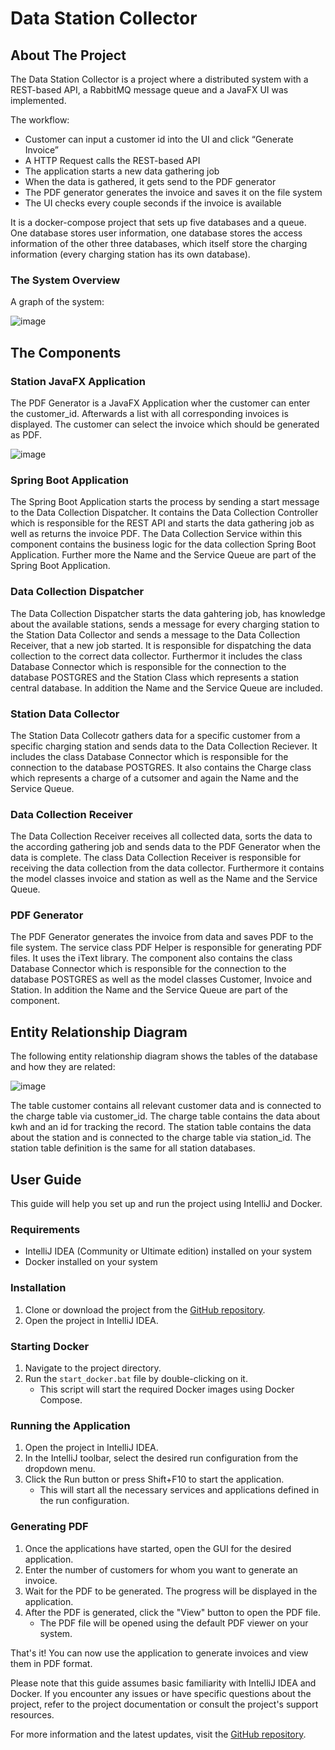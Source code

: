 # Data Station Collector

## About The Project

The Data Station Collector is a project where a distributed system with a REST-based API, a RabbitMQ message queue and a JavaFX UI was implemented.

The workflow:
* Customer can input a customer id into the UI and click “Generate Invoice”
* A HTTP Request calls the REST-based API
* The application starts a new data gathering job
* When the data is gathered, it gets send to the PDF generator
* The PDF generator generates the invoice and saves it on the file system
* The UI checks every couple seconds if the invoice is available

It is a docker-compose project that sets up five databases and a queue. One database stores user information, one database stores the access information of the other three databases, which itself store the charging information (every charging station has its own database). 

### The System Overview

A graph of the system:

![image](https://github.com/altink7/Station_DISYS_Project/assets/84073745/990028b7-0399-4cd3-a27e-a200808423de)

## The Components

### Station JavaFX Application

The PDF Generator is a JavaFX Application wher the customer can enter the customer_id. Afterwards a list with all corresponding invoices is displayed. The customer can select the invoice which should be generated as PDF.

![image](https://github.com/altink7/Station_DISYS_Project/assets/84073745/9ef99749-3732-4c94-939e-9aed938a2ecb)

### Spring Boot Application

The Spring Boot Application starts the process by sending a start message to the Data Collection Dispatcher. It contains the Data Collection Controller which is responsible for the REST API and starts the data gathering job as well as returns the invoice PDF. The Data Collection Service within this component contains the business logic for the data collection Spring Boot Application. Further more the Name and the Service Queue are part of the Spring Boot Application.

### Data Collection Dispatcher

The Data Collection Dispatcher starts the data gahtering job, has knowledge about the available stations, sends a message for every charging station to the Station Data Collector and sends a message to the Data Collection Receiver, that a new job started. It is responsible for dispatching the data collection to the correct data collector. Furthermor it includes the class Database Connector which is responsible for the connection to the database POSTGRES and the Station Class which represents a station central database. In addition the Name and the Service Queue are included.

### Station Data Collector

The Station Data Collecotr gathers data for a specific customer from a specific charging station and sends data to the Data Collection Reciever. It includes the class Database Connector which is responsible for the connection to the database POSTGRES. It also contains the Charge class which represents a charge of a cutsomer and again the Name and the Service Queue.

### Data Collection Receiver

The Data Collection Receiver receives all collected data, sorts the data to the according gathering job and sends data to the PDF Generator when the data is complete. The class Data Collection Receiver is responsible for receiving the data collection from the data collector. Furthermore it contains the model classes invoice and station as well as the Name and the Service Queue.

### PDF Generator

The PDF Generator generates the invoice from data and saves PDF to the file system. The service class PDF Helper is responsible for generating PDF files. It uses the iText library. The component also contains the class Database Connector which is responsible for the connection to the database POSTGRES as well as the model classes Customer, Invoice and Station. In addition the Name and the Service Queue are part of the component.

## Entity Relationship Diagram

The following entity relationship diagram shows the tables of the database and how they are related:

![image](https://github.com/altink7/Station_DISYS_Project/assets/84073745/6b2cdaf6-f04d-4fc7-a0d0-d316b115f325)

The table customer contains all relevant customer data and is connected to the charge table via customer_id. The charge table contains the data about kwh and an id for tracking the record. The station table contains the data about the station and is connected to the charge table via station_id. The station table definition is the same for all station databases.

## User Guide

This guide will help you set up and run the project using IntelliJ and Docker.

### Requirements

- IntelliJ IDEA (Community or Ultimate edition) installed on your system
- Docker installed on your system

### Installation

1. Clone or download the project from the [GitHub repository](https://github.com/altink7/Station_DISYS_Project.git).
2. Open the project in IntelliJ IDEA.

### Starting Docker

1. Navigate to the project directory.
2. Run the `start_docker.bat` file by double-clicking on it.
   - This script will start the required Docker images using Docker Compose.

### Running the Application

1. Open the project in IntelliJ IDEA.
2. In the IntelliJ toolbar, select the desired run configuration from the dropdown menu.
3. Click the Run button or press Shift+F10 to start the application.
   - This will start all the necessary services and applications defined in the run configuration.

### Generating PDF

1. Once the applications have started, open the GUI for the desired application.
2. Enter the number of customers for whom you want to generate an invoice.
3. Wait for the PDF to be generated. The progress will be displayed in the application.
4. After the PDF is generated, click the "View" button to open the PDF file.
   - The PDF file will be opened using the default PDF viewer on your system.

That's it! You can now use the application to generate invoices and view them in PDF format.

Please note that this guide assumes basic familiarity with IntelliJ IDEA and Docker. If you encounter any issues or have specific questions about the project, refer to the project documentation or consult the project's support resources.

For more information and the latest updates, visit the [GitHub repository](https://github.com/altink7/Station_DISYS_Project.git).
